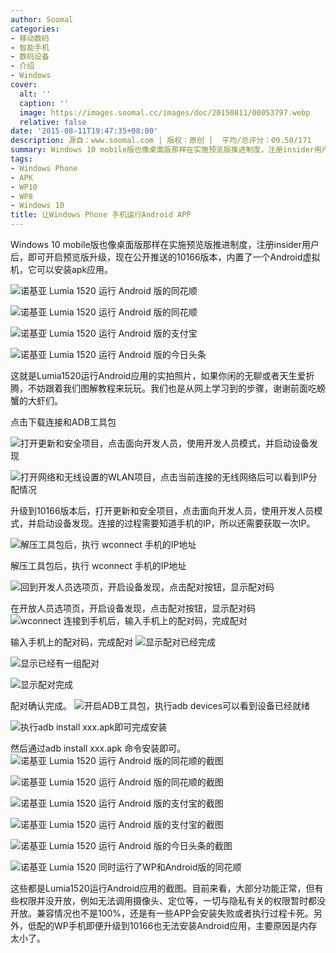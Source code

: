 ```yaml
---
author: Soomal
categories:
- 移动数码
- 智能手机
- 数码设备
- 介绍
- Windows
cover:
  alt: ''
  caption: ''
  image: https://images.soomal.cc/images/doc/20150811/00053797.webp
  relative: false
date: '2015-08-11T19:47:35+08:00'
description: 源自：www.soomal.com | 版权：原创 |  平均/总评分：09.50/171
summary: Windows 10 mobile版也像桌面版那样在实施预览版推进制度，注册insider用户后，即可开启预览版升级，现在公开推送的10166版本，内置了一个Android虚拟机，它可以安装apk应用。这就是Lumia1520运行Android应用的实拍照片
tags:
- Windows Phone
- APK
- WP10
- WP8
- Windows 10
title: 让Windows Phone 手机运行Android APP
---
```


Windows 10 mobile版也像桌面版那样在实施预览版推进制度，注册insider用户后，即可开启预览版升级，现在公开推送的10166版本，内置了一个Android虚拟机，它可以安装apk应用。



![诺基亚 Lumia 1520 运行 Android 版的同花顺](https://images.soomal.cc/images/doc/20150811/00053777_01.webp)



![诺基亚 Lumia 1520 运行 Android 版的同花顺](https://images.soomal.cc/images/doc/20150811/00053778_01.webp)



![诺基亚 Lumia 1520 运行 Android 版的支付宝](https://images.soomal.cc/images/doc/20150811/00053779_01.webp)



![诺基亚 Lumia 1520 运行 Android 版的今日头条](https://images.soomal.cc/images/doc/20150811/00053780_01.webp)



这就是Lumia1520运行Android应用的实拍照片，如果你闲的无聊或者天生爱折腾，不妨跟着我们图解教程来玩玩。我们也是从网上学习到的步骤，谢谢前面吃螃蟹的大虾们。



点击下载连接和ADB工具包



![打开更新和安全项目，点击面向开发人员，使用开发人员模式，并启动设备发现](https://images.soomal.cc/images/doc/20150811/00053781_01.webp)



![打开网络和无线设置的WLAN项目，点击当前连接的无线网络后可以看到IP分配情况](https://images.soomal.cc/images/doc/20150811/00053782_01.webp)



升级到10166版本后，打开更新和安全项目，点击面向开发人员，使用开发人员模式，并启动设备发现。连接的过程需要知道手机的IP，所以还需要获取一次IP。

![解压工具包后，执行 wconnect 手机的IP地址](https://images.soomal.cc/images/doc/20150811/00053786.webp)




解压工具包后，执行 wconnect 手机的IP地址

![回到开发人员选项页，开启设备发现，点击配对按钮，显示配对码](https://images.soomal.cc/images/doc/20150811/00053783.webp)




在开放人员选项页，开启设备发现，点击配对按钮，显示配对码
![wconnect 连接到手机后，输入手机上的配对码，完成配对](https://images.soomal.cc/images/doc/20150811/00053787.webp)




输入手机上的配对码，完成配对
![显示配对已经完成](https://images.soomal.cc/images/doc/20150811/00053784_01.webp)




![显示已经有一组配对](https://images.soomal.cc/images/doc/20150811/00053785_01.webp)




![显示配对完成](https://images.soomal.cc/images/doc/20150811/00053788.webp)




配对确认完成。
![开启ADB工具包，执行adb devices可以看到设备已经就绪](https://images.soomal.cc/images/doc/20150811/00053789.webp)




![执行adb install xxx.apk即可完成安装](https://images.soomal.cc/images/doc/20150811/00053790.webp)




然后通过adb install xxx.apk 命令安装即可。
![诺基亚 Lumia 1520 运行 Android 版的同花顺的截图](https://images.soomal.cc/images/doc/20150811/00053791_01.webp)




![诺基亚 Lumia 1520 运行 Android 版的同花顺的截图](https://images.soomal.cc/images/doc/20150811/00053792_01.webp)




![诺基亚 Lumia 1520 运行 Android 版的支付宝的截图](https://images.soomal.cc/images/doc/20150811/00053793_01.webp)




![诺基亚 Lumia 1520 运行 Android 版的支付宝的截图](https://images.soomal.cc/images/doc/20150811/00053794_01.webp)




![诺基亚 Lumia 1520 运行 Android 版的今日头条的截图](https://images.soomal.cc/images/doc/20150811/00053795_01.webp)




![诺基亚 Lumia 1520 同时运行了WP和Android版的同花顺](https://images.soomal.cc/images/doc/20150811/00053796_01.webp)




这些都是Lumia1520运行Android应用的截图。目前来看，大部分功能正常，但有些权限并没开放，例如无法调用摄像头、定位等，一切与隐私有关的权限暂时都没开放。兼容情况也不是100%，还是有一些APP会安装失败或者执行过程卡死。另外，低配的WP手机即便升级到10166也无法安装Android应用，主要原因是内存太小了。